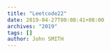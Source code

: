 ```yaml
---
title: "Leetcode22"
date: 2019-04-27T00:08:41+08:00
archives: "2019"
tags: []
author: John SMITH
---
```


